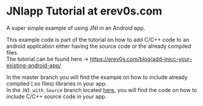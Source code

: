 # JNIapp Tutorial at erev0s.com
A super simple example of using JNI in an Android app.  
  
This example code is part of the tutorial on how to add C/C++ code to an android application either having the source code or the already compiled files.  
The tutorial can be found here -> https://erev0s.com/blog/add-jnicc-your-existing-android-app/

In the master branch you will find the example on how to include already compiled (.so files) libraries in your app.   
In the `JNI_with_Source` branch located [here](https://github.com/erev0s/JNIapp/tree/JNI_with_Source), you will find the code on how to include C/C++ source code in your app.

